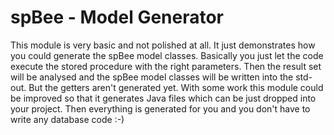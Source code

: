 # spBee - Model Generator

This module is very basic and not polished at all. It just demonstrates how you could generate the spBee model classes.
Basically you just let the code execute the stored procedure with the right parameters. Then the result set will be
analysed and the spBee model classes will be written into the std-out. But the getters aren't generated yet.
With some work this module could be improved so that it generates Java files which can be just dropped into your 
project. Then everything is generated for you and you don't have to write any database code :-)